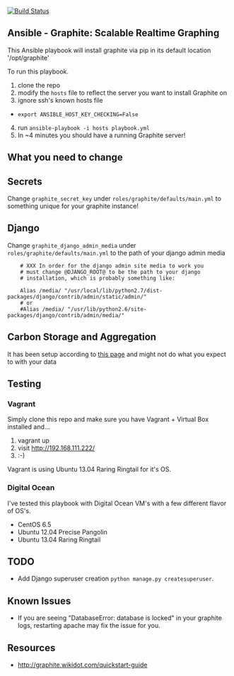 [![Build Status](https://travis-ci.org/dmichel1/ansible-graphite.png?branch=master)](https://travis-ci.org/dmichel1/ansible-graphite)

Ansible - Graphite: Scalable Realtime Graphing
------------------
This Ansible playbook will install graphite via pip in its default location '/opt/graphite'


To run this playbook.

1. clone the repo
2. modify the `hosts` file to reflect the server you want to install Graphite on
3. ignore ssh's known hosts file
  * `export ANSIBLE_HOST_KEY_CHECKING=False`
4. run `ansible-playbook -i hosts playbook.yml`
5. In ~4 minutes you should have a running Graphite server!



What you need to change
-----------------------
## Secrets
Change `graphite_secret_key` under `roles/graphite/defaults/main.yml` to something unique for your graphite instance!

## Django
Change `graphite_django_admin_media` under `roles/graphite/defaults/main.yml` to the path of your django admin media
```
    # XXX In order for the django admin site media to work you
    # must change @DJANGO_ROOT@ to be the path to your django
    # installation, which is probably something like:

    Alias /media/ "/usr/local/lib/python2.7/dist-packages/django/contrib/admin/static/admin/"
    # or 
    #Alias /media/ "/usr/lib/python2.6/site-packages/django/contrib/admin/media/"
```

## Carbon Storage and Aggregation
It has been setup according to [this page](https://github.com/etsy/statsd/blob/master/docs/graphite.md) and might not do what you expect to with your data


Testing
--------

### Vagrant
Simply clone this repo and make sure you have Vagrant + Virtual Box installed and...
  1. vagrant up
  2. visit http://192.168.111.222/
  3. :-) 

Vagrant is using Ubuntu 13.04 Raring Ringtail for it's OS.


### Digital Ocean
I've tested this playbook with Digital Ocean VM's with a few different flavor of OS's.

  * CentOS 6.5  
  * Ubuntu 12.04 Precise Pangolin
  * Ubuntu 13.04 Raring Ringtail



TODO
----
* Add Django superuser creation `python manage.py createsuperuser`.



Known Issues
------------
* If you are seeing "DatabaseError: database is locked" in your graphite logs, restarting apache may fix the issue for you. 




Resources
---------
* http://graphite.wikidot.com/quickstart-guide
